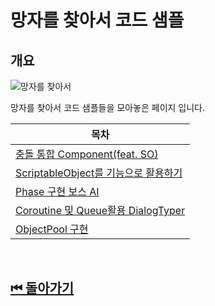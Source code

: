 # 망자를 찾아서 코드 샘플

## 개요 
![망자를 찾아서](/Image/FindDeathMan.gif)

망자를 찾아서 코드 샘플들을 모아놓은 페이지 입니다.


|목차|
|---|
|[충돌 통합 Component(feat. SO)](./IntegrateCollision/)|
|[ScriptableObject를 기능으로 활용하기](./ScriptableObjectFunction/)|
|[Phase 구현 보스 AI](./PhaseBossAI/)|
|[Coroutine 및 Queue활용 DialogTyper](./DialogTyper/)|
|[ObjectPool 구현](./ObjectPool/)|

<br>

## [⏮ 돌아가기](../)